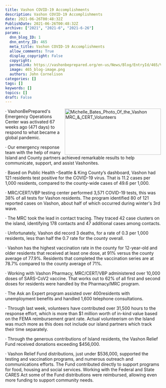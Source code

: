 ```yaml
---
title: Vashon COVID-19 Accomplishments
description: Vashon COVID-19 Accomplishments
date: 2021-06-26T00:48:32Z
PublishDate: 2021-06-26T00:48:32Z
archive: ["2021", "2021-6", "2021-6-26"]
params:
  dnn_blog_ID: 1
  dnn_entry_ID: 465
  meta_title: Vashon COVID-19 Accomplishments
  allow_comments: True
  display_copyright: False
  copyright:
  permalink: https://vashonbeprepared.org/en-us/News/Blog/EntryId/465/Vashon-COVID-19-Accomplishments
  image: 465_blog-image.png
  authors: John Cornelison
categories: []
tags: []
keywords: []
topics: []
draft: False
---
```


<p><a href="/portals/1/graphics/website/Michelle_Bates_Photo_Of_the_Vashon MRC_&amp;_CERT_Volunteers.cropped.png"><img width="311" height="149" title="Michelle_Bates_Photo_Of_the_Vashon MRC_&amp;_CERT_Volunteers " align="right" style="border: 0px currentcolor; border-image: none; float: right; display: inline; background-image: none;" alt="Michelle_Bates_Photo_Of_the_Vashon MRC_&amp;_CERT_Volunteers " src="/portals/1/graphics/website/Michelle_Bates_Photo_Of_the_Vashon MRC_&amp;_CERT_Volunteers.cropped.sm.png" border="0"></a>· VashonBePrepared's Emergency Operations Center was activated 67 weeks ago (471 days) to respond to what became a global pandemic.<p>· Our emergency response team with the help of many Island and County partners achieved remarkable results to help communicate, support, and assist Vashonites.<p>· Based on Public Health –Seattle &amp; King County’s dashboard, Vashon had 121 residents test positive for the COVID-19 virus. That is 11.2 cases per 1,000 residents, compared to the county-wide cases of 49.6 per 1,000.<p>· MRC/CERT/VBP testing center performed 3,571 COVID-19 tests, this was 38% of all tests for Vashon residents. The program identified 80 of 121 reported cases on Vashon, about half of which occurred during winter's 3rd wave.<p>· The MRC took the lead in contact tracing. They traced 42 case clusters on the island, identifying 178 contacts and 47 additional cases among contacts.<p>· Unfortunately, Vashon did record 3 deaths, for a rate of 0.3 per 1,000 residents, less than half the 0.7 rate for the county overall.<p>· Vashon has the highest vaccination rate in the county for 12-year-old and older residents that received at least one dose, at 91% versus the county average of 77.9%. Residents that completed the vaccination series are at 78.7% compared to the county average of 71%.<p>· Working with Vashon Pharmacy, MRC/CERT/VBP administered over 10,000 doses of SARS-CoV2 vaccine. That works out to 62% of all first and second doses for residents were handled by the Pharmacy/MRC program.<p>· The Ask an Expert program assisted over 400residents with unemployment benefits and handled 1,600 telephone consultations.<p>· Through last week, volunteers have contributed over 31,500 hours to the response effort, which is more than $1 million worth of in-kind value based on the FEMA reimbursement grant rate. Actual volunteerism on the Island was much more as this does not include our island partners which track their time separately.<p>· Through the generous contributions of Island residents, the Vashon Relief Fund received donations exceeding $456,000.<p>· Vashon Relief Fund distributions, just under $536,000, supported the testing and vaccination programs, and numerous outreach and communications efforts. The Fund contributed directly to support programs for food, housing and social services. Working with the Federal and State CARES Act some of the Fund distributions were reimbursed, allowing even more funding to support community needs.
